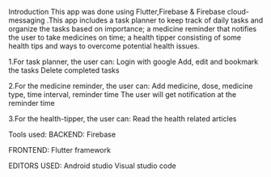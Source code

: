 Introduction
This app was done using Flutter,Firebase & Firebase cloud-messaging .This app includes a task planner to keep track of daily tasks and organize the tasks based on importance; a medicine reminder that notifies the user to take medicines on time; a health tipper consisting of some health tips and ways to overcome potential health issues.  

1.For task planner, the user can:
Login with google
Add, edit and bookmark the tasks
Delete completed tasks

2.For the medicine reminder, the user can:
Add medicine, dose, medicine type, time interval, reminder time
The user will get notification at  the reminder time

3.For the health-tipper, the user can:
Read the health related articles

Tools used:
BACKEND:             Firebase

FRONTEND:          Flutter framework

EDITORS USED:   Android studio
			     Visual studio code

